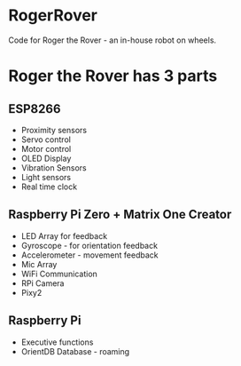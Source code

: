 # RogerRover
Code for Roger the Rover - an in-house robot on wheels.

# Roger the Rover has 3 parts

## ESP8266 
- Proximity sensors
- Servo control
- Motor control
- OLED Display
- Vibration Sensors
- Light sensors
- Real time clock

## Raspberry Pi Zero + Matrix One Creator
- LED Array for feedback
- Gyroscope - for orientation feedback
- Accelerometer - movement feedback
- Mic Array
- WiFi Communication
- RPi Camera
- Pixy2


## Raspberry Pi
- Executive functions
- OrientDB Database - roaming
